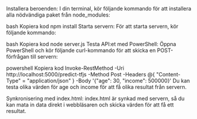 Installera beroenden: I din terminal, kör följande kommando för att installera alla nödvändiga paket från node_modules:

bash
Kopiera kod
npm install
Starta servern: För att starta servern, kör följande kommando:

bash
Kopiera kod
node server.js
Testa API:et med PowerShell: Öppna PowerShell och kör följande curl-kommando för att skicka en POST-förfrågan till servern:

powershell
Kopiera kod
Invoke-RestMethod -Uri http://localhost:5000/predict-tfjs -Method Post -Headers @{ "Content-Type" = "application/json" } -Body '{"age": 30, "income": 500000}'
Du kan testa olika värden för age och income för att få olika resultat från servern.

Synkronisering med index.html: index.html är synkad med servern, så du kan mata in data direkt i webbläsaren och skicka värden för att få ett resultat.
